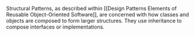Structural Patterns, as described within [[Design Patterns Elements of Reusable Object-Oriented Software]], are concerned with how classes and objects are composed to form larger structures. They use inheritance to compose interfaces or implementations.